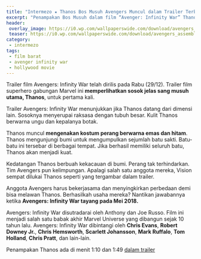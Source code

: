 ```yaml
---
title: "Intermezo ★ Thanos Bos Musuh Avengers Muncul dalam Trailer Terbaru"
excerpt: "Penampakan Bos Musuh dalam film “Avenger: Infinity War” Thanos, muncul pertamakali dalam video trailer."
header:
 overlay_image: https://i0.wp.com/wallpaperswide.com/download/avengers_assemble_%21%21%21-wallpaper-1280x720.jpg?resize=900,450
 teaser: https://i0.wp.com/wallpaperswide.com/download/avengers_assemble_%21%21%21-wallpaper-1280x720.jpg?resize=300,150
category:
 - intermezo
tags:
 - film barat
 - avenger infinity war
 - hollywood movie
---
```


Trailer film Avengers: Infinity War telah dirilis pada Rabu (29/12). Trailer film superhero gabungan Marvel ini **memperlihatkan sosok jelas sang musuh utama, Thanos**, untuk pertama kali.

Trailer Avengers: Infinity War menunjukkan jika Thanos datang dari dimensi lain. Sosoknya menyerupai raksasa dengan tubuh besar. Kulit Thanos berwarna ungu dan kepalanya botak.

Thanos muncul **mengenakan kostum perang berwarna emas dan hitam**. Thanos mengunjungi bumi untuk mengumpulkan sejumlah batu sakti. Batu-batu ini tersebar di berbagai tempat. Jika berhasil memiliki seluruh batu, Thanos akan menjadi kuat.

Kedatangan Thanos berbuah kekacauan di bumi. Perang tak terhindarkan. Tim Avengers pun kelimpungan. Apalagi salah satu anggota mereka, Vision sempat dilukai Thanos seperti yang tergambar dalam trailer. 

Anggota Avengers harus bekerjasama dan menyingkirkan perbedaan demi bisa melawan Thanos. Berhasilkah usaha mereka? Nantikan jawabannya ketika **Avengers: Infinity War tayang pada Mei 2018.**

Avengers: Infinity War disutradarai oleh Anthony dan Joe Russo. Film ini menjadi salah satu babak akhir Marvel Universe yang dibangun sejak 10 tahun lalu. Avengers: Infinity War dibintangi oleh **Chris Evans**, **Robert Downey Jr.**, **Chris Hemsworth**, **Scarlett Johansson**, **Mark Ruffalo**, **Tom Holland**, **Chris Pratt**, dan lain-lain.

Penampakan Thanos ada di menit 1:10 dan 1:49 [dalam trailer](https://youtu.be/H0dIR1qFXs0)
